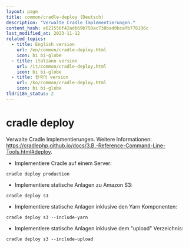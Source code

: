```yaml
---
layout: page
title: common/cradle-deploy (Deutsch)
description: "Verwalte Cradle Implementierungen."
content_hash: e621556f42adb69b758ac738bad0bcafb776106c
last_modified_at: 2023-11-12
related_topics:
  - title: English version
    url: /en/common/cradle-deploy.html
    icon: bi bi-globe
  - title: italiano version
    url: /it/common/cradle-deploy.html
    icon: bi bi-globe
  - title: 한국어 version
    url: /ko/common/cradle-deploy.html
    icon: bi bi-globe
tldri18n_status: 2
---
```

# cradle deploy

Verwalte Cradle Implementierungen.
Weitere Informationen: <https://cradlephp.github.io/docs/3.B.-Reference-Command-Line-Tools.html#deploy>.

- Implementiere Cradle auf einem Server:

`cradle deploy production`

- Implementiere statische Anlagen zu Amazon S3:

`cradle deploy s3`

- Implementiere statische Anlagen inklusive den Yarn Komponenten:

`cradle deploy s3 --include-yarn`

- Implementiere statische Anlagen inklusive dem "upload" Verzeichnis:

`cradle deploy s3 --include-upload`
